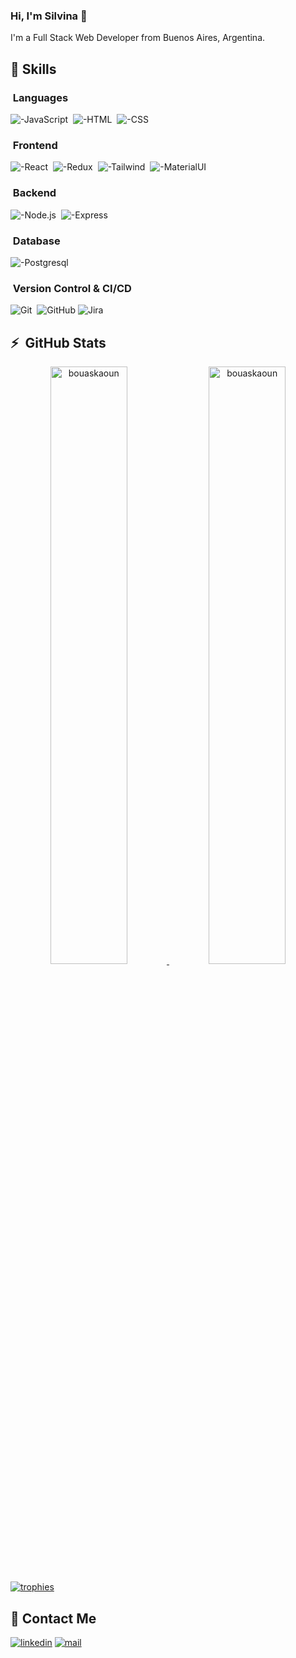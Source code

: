 ### Hi, I'm Silvina 👋
I'm a Full Stack Web Developer from Buenos Aires, Argentina. 

## 🤹‍ Skills &nbsp; 
### &nbsp;Languages
![-JavaScript](https://img.shields.io/badge/JavaScript-323330?style=for-the-badge&logo=javascript&logoColor=F7DF1E)&nbsp;
![-HTML](https://img.shields.io/badge/HTML-239120?style=for-the-badge&logo=html5&logoColor=white)&nbsp;
![-CSS](https://img.shields.io/badge/CSS-239120?&style=for-the-badge&logo=css3&logoColor=white)&nbsp;

### &nbsp;Frontend
![-React](https://img.shields.io/badge/React-20232A?style=for-the-badge&logo=react&logoColor=61DAFB)&nbsp;
![-Redux](https://img.shields.io/badge/Redux-593D88?style=for-the-badge&logo=redux&logoColor=white)&nbsp;
![-Tailwind](https://img.shields.io/badge/Tailwind_CSS-38B2AC?style=for-the-badge&logo=tailwind-css&logoColor=white)&nbsp;
![-MaterialUI](https://img.shields.io/badge/Material--UI-0081CB?style=for-the-badge&logo=material-ui&logoColor=white)&nbsp;

### &nbsp;Backend
![-Node.js](https://img.shields.io/badge/Node.js-43853D?style=for-the-badge&logo=node.js&logoColor=white)&nbsp;
![-Express](https://img.shields.io/badge/Express.js-404D59?style=for-the-badge)&nbsp;

### &nbsp;Database
![-Postgresql](https://img.shields.io/badge/PostgreSQL-316192?style=for-the-badge&logo=postgresql&logoColor=white)&nbsp;

### &nbsp;Version Control & CI/CD
![Git](https://img.shields.io/badge/GIT-E44C30?style=for-the-badge&logo=git&logoColor=white)&nbsp;
![GitHub](https://img.shields.io/badge/GitHub-100000?style=for-the-badge&logo=github&logoColor=white)
![Jira](https://img.shields.io/badge/Jira-0052CC?style=for-the-badge&logo=Jira&logoColor=white)&nbsp;


## ⚡ &nbsp;GitHub Stats

<p align="center">
	<a href="https://github.com/silvina-varela">
	<img width="49.5%" src="https://github-readme-stats.vercel.app/api?username=silvina-varela&show_icons=true" alt="bouaskaoun">
	<img width="49.5%" src="https://github-readme-streak-stats.herokuapp.com/?user=silvina-varela" alt="bouaskaoun">
	</a>
	<br/>
</p>
<p align=""> <a href="https://github.com/silvina-varela/github-profile-trophy"><img src="https://github-profile-trophy.vercel.app/?username=silvina-varela&layout=compact&theme=flat&rank=A,AA,AAA,S,SS,SSS&margin-w=15&margin-h=15" alt="trophies" /></a> </p>

## 💬 Contact Me
[![linkedin](https://img.shields.io/badge/LinkedIn-0077B5?style=for-the-badge&logo=linkedin&logoColor=white)](https://www.linkedin.com/in/silvinavarela/)
[![mail](https://img.shields.io/badge/Gmail-D14836?style=for-the-badge&logo=gmail&logoColor=white)](mailto:varelasilvina@gmail.com)
